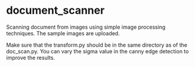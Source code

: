 # document_scanner
Scanning document from images using simple image processing techniques. 
The sample images are uploaded.

Make sure that the transform.py should be in the same directory as of the doc_scan.py.
You can vary the sigma value in the canny edge detection to improve the results.
